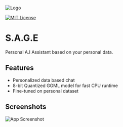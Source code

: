 
![Logo](https://drive.google.com/file/d/1SChP38thoDwaRD3mxmXEgEOx09Mkvk8h/view?usp=sharing)



[![MIT License](https://img.shields.io/badge/License-MIT-green.svg)](https://choosealicense.com/licenses/mit/)



# S.A.G.E 

Personal A.I Assistant based on your personal data.

## Features

- Personalized data based chat
- 8-bit Quantized GGML model for fast CPU runtime
- Fine-tuned on personal dataset


## Screenshots

![App Screenshot](https://via.placeholder.com/468x300?text=App+Screenshot+Here)

